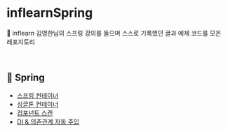 # inflearnSpring
🌱 inflearn 김영한님의 스프링 강의를 들으며 스스로 기록했던 글과 예제 코드를 모은 레포지토리

<br>

## 📌 Spring

  - [스프링 컨테이너](https://krchoish.tistory.com/53)
  - [싱글톤 컨테이너](https://krchoish.tistory.com/55)
  - [컴포넌트 스캔](https://krchoish.tistory.com/56)
  - [DI & 의존관계 자동 주입](https://krchoish.tistory.com/57)

  <br>
